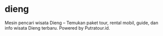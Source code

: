 # dieng
Mesin pencari wisata Dieng – Temukan paket tour, rental mobil, guide, dan info wisata Dieng terbaru. Powered by Putratour.id.
